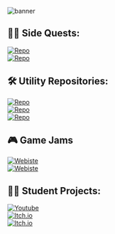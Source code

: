 ![banner](https://github.com/user-attachments/assets/b8f51bd7-af10-459f-9959-209b60e630ab)

## 🧙‍♂️ Side Quests:
[![Repo](https://img.shields.io/badge/GitHub-Chess-blue?logo=github)](https://github.com/Mirrro/Chess) \
[![Repo](https://img.shields.io/badge/GitHub-Flocking%20ECS-blue?logo=github)](https://github.com/Mirrro/Flocking)
<!--
[![Repo](https://img.shields.io/badge/GitHub-Pirates-blue?logo=github)](https://github.com/Mirrro/Pirates)
- Compute Shader Mesh Vertex transformer
- Compute Shader Pixel color counter
- Fluid Simulation
- Flocking Behaviour
- Teaching effect of satisfaction
-->

## 🛠️ Utility Repositories:
[![Repo](https://img.shields.io/badge/GitHub-A--Star--Pathfinding-blue?logo=github)](https://github.com/Mirrro/a-star-pathfinding) \
[![Repo](https://img.shields.io/badge/GitHub-Vector%20Field%20Baker-blue?logo=github)](https://github.com/Mirrro/VectorFieldBaker) \
[![Repo](https://img.shields.io/badge/GitHub-Audio%20Sampling-blue?logo=github)](https://github.com/Mirrro/AudioSampling)


<!--
[![Repo](https://img.shields.io/badge/GitHub-Min--Max--Algorithm-blue?logo=github)](https://github.com/Mirrro/Min-Max-Algorithm)
[![Repo](https://img.shields.io/badge/GitHub-Shader%20Collection-blue?logo=github)](https://github.com/Mirrro/Shader-Collection)
-->

## 🎮 Game Jams

[![Webiste](https://img.shields.io/badge/Web-Clumsy%20Mechanics%20@%20Global%20Game%20Jam-blue)](https://v3.globalgamejam.org/2020/games/clumsy-mechanics-6) \
[![Webiste](https://img.shields.io/badge/Web-Turd%20Tycoon%20@%20Axie%20Game%20Jam-blue)](https://hub.skymavis.com/games/turd-tycoon)

## 🧑‍🎓 Student Projects:

[![Youtube](https://img.shields.io/badge/Youtube-Project%20Ineo%20@%20HTL%20Spengergasse-red?logo=youtube&logoColor=white)](https://www.youtube.com/watch?v=qEGhrObEmQ8) \
[![Itch.io](https://img.shields.io/badge/Itch.io-White%20Rabbit%20@%20UE%20Berlin-red?logo=itch.io&logoColor=white)](https://martinbremer.itch.io/white-rabbit) \
[![Itch.io](https://img.shields.io/badge/Itch.io-Anchestor%20Sin%20@%20UE%20Berlin-red?logo=itch.io&logoColor=white)](https://martinbremer.itch.io/white-rabbit)

<!--
**Mirrro/Mirrro** is a ✨ _special_ ✨ repository because its `README.md` (this file) appears on your GitHub profile.

Here are some ideas to get you started:

- 📫 How to reach me: ...
- ⚡ Fun fact: I'm into all kinds of board activities — from longboarding and snowboarding to keyboarding and even boarding my way through Jira. ;) 

Header and Introduction

🚀 Personal Projects:
[Pirates](https://github.com/Mirrro/Pirates)
[Chess](https://github.com/Mirrro/Chess)

🛠️ Utility Repositories:
- A* Path finding
- Min Max
- Gameplay Execution Engine
- Shader Collection

🧙‍♂️ Side Quests:
- Compute Shader Mesh Vertex transformer.
- Compute Shader Pixel color counter.
- Fluid Simulation.
- Flocking Behaviour.
- Teaching effect of satisfaction

🧑‍🎓 Student Projects
[Project Ineo](https://wko.tv/video/7585)
[White Rabbit](https://martinbremer.itch.io/white-rabbit)
[BoardGame Anchestor Sin](https://mawoopy.itch.io/the-ancestors-sin)

🎮 Game Jams
[Clumsy Mechanics @ Global Game Jam](https://v3.globalgamejam.org/2020/games/clumsy-mechanics-6)
[Turd Tycoon @ Axie Game Jam](https://hub.skymavis.com/games/turd-tycoon?from=%2Faxie-game-jam%2F2023%2Fsubmissions&name=Axie+Game+Jam+2023&filter=filterBy%253Dtop_rate%2526page%253D3)
-->
